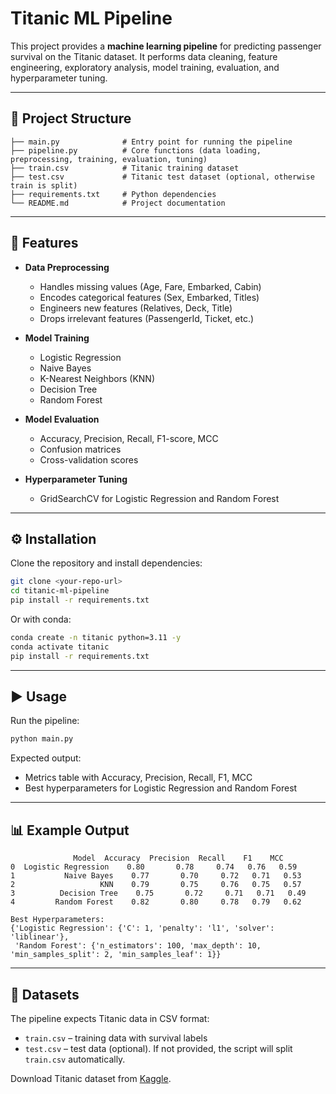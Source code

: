# Titanic ML Pipeline

This project provides a **machine learning pipeline** for predicting passenger survival on the Titanic dataset. It performs data cleaning, feature engineering, exploratory analysis, model training, evaluation, and hyperparameter tuning.

---

## 📂 Project Structure

```
├── main.py              # Entry point for running the pipeline
├── pipeline.py          # Core functions (data loading, preprocessing, training, evaluation, tuning)
├── train.csv            # Titanic training dataset
├── test.csv             # Titanic test dataset (optional, otherwise train is split)
├── requirements.txt     # Python dependencies
└── README.md            # Project documentation
```

---

## 🚀 Features

* **Data Preprocessing**

  * Handles missing values (Age, Fare, Embarked, Cabin)
  * Encodes categorical features (Sex, Embarked, Titles)
  * Engineers new features (Relatives, Deck, Title)
  * Drops irrelevant features (PassengerId, Ticket, etc.)

* **Model Training**

  * Logistic Regression
  * Naive Bayes
  * K-Nearest Neighbors (KNN)
  * Decision Tree
  * Random Forest

* **Model Evaluation**

  * Accuracy, Precision, Recall, F1-score, MCC
  * Confusion matrices
  * Cross-validation scores

* **Hyperparameter Tuning**

  * GridSearchCV for Logistic Regression and Random Forest

---

## ⚙️ Installation

Clone the repository and install dependencies:

```bash
git clone <your-repo-url>
cd titanic-ml-pipeline
pip install -r requirements.txt
```

Or with conda:

```bash
conda create -n titanic python=3.11 -y
conda activate titanic
pip install -r requirements.txt
```

---

## ▶️ Usage

Run the pipeline:

```bash
python main.py
```

Expected output:

* Metrics table with Accuracy, Precision, Recall, F1, MCC
* Best hyperparameters for Logistic Regression and Random Forest

---

## 📊 Example Output

```
              Model  Accuracy  Precision  Recall    F1    MCC
0  Logistic Regression    0.80       0.78     0.74   0.76   0.59
1           Naive Bayes    0.77       0.70     0.72   0.71   0.53
2                   KNN    0.79       0.75     0.76   0.75   0.57
3          Decision Tree    0.75       0.72     0.71   0.71   0.49
4         Random Forest    0.82       0.80     0.78   0.79   0.62

Best Hyperparameters:
{'Logistic Regression': {'C': 1, 'penalty': 'l1', 'solver': 'liblinear'},
 'Random Forest': {'n_estimators': 100, 'max_depth': 10, 'min_samples_split': 2, 'min_samples_leaf': 1}}
```

---

## 🧪 Datasets

The pipeline expects Titanic data in CSV format:

* `train.csv` – training data with survival labels
* `test.csv` – test data (optional). If not provided, the script will split `train.csv` automatically.

Download Titanic dataset from [Kaggle](https://www.kaggle.com/c/titanic/data).

